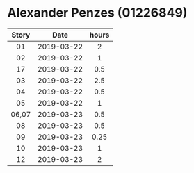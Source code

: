 # Alexander Penzes (01226849)

| Story         | Date          | hours |
| :-----------: |:-------------:| :----:|
| 01            | 2019-03-22    | 2     |
| 02            | 2019-03-22    | 1     |
| 17            | 2019-03-22    | 0.5   |
| 03            | 2019-03-22    | 2.5   |
| 04            | 2019-03-22    | 0.5   |
| 05            | 2019-03-22    | 1     |
| 06,07         | 2019-03-23    | 0.5   |
| 08            | 2019-03-23    | 0.5   |
| 09            | 2019-03-23    | 0.25  |
| 10            | 2019-03-23    | 1     |
| 12            | 2019-03-23    | 2     |
